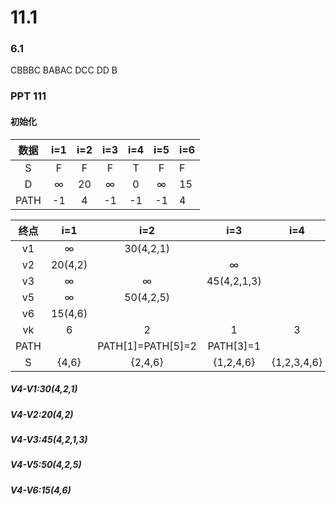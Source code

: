 # 11.1

### 6.1

CBBBC BABAC DCC DD B

### PPT 111

#### 初始化

| 数据 | i=1 | i=2 | i=3 | i=4 | i=5 | i=6 |
| :--: | :-: | :-: | :-: | :-: | :-: | --- |
|  S   |  F  |  F  |  F  |  T  |  F  | F   |
|  D   |  ∞  | 20  |  ∞  |  0  |  ∞  | 15  |
| PATH | -1  |  4  | -1  | -1  | -1  | 4   |

| 终点 |   i=1   |        i=2        |     i=3     |     i=4     |      i=5      |
| :--: | :-----: | :---------------: | :---------: | :---------: | :-----------: |
|  v1  |    ∞    |     30(4,2,1)     |             |             |               |
|  v2  | 20(4,2) |                   |      ∞      |             |               |
|  v3  |    ∞    |         ∞         | 45(4,2,1,3) |             |               |
|  v5  |    ∞    |     50(4,2,5)     |             |             |               |
|  v6  | 15(4,6) |                   |             |             |               |
|  vk  |    6    |         2         |      1      |      3      |       5       |
| PATH |         | PATH[1]=PATH[5]=2 |  PATH[3]=1  |             |               |
|  S   |  {4,6}  |      {2,4,6}      |  {1,2,4,6}  | {1,2,3,4,6} | {1,2,3,4,5,6} |

##### V4-V1:30(4,2,1)

##### V4-V2:20(4,2)

##### V4-V3:45(4,2,1,3)

##### V4-V5:50(4,2,5)

##### V4-V6:15(4,6)
